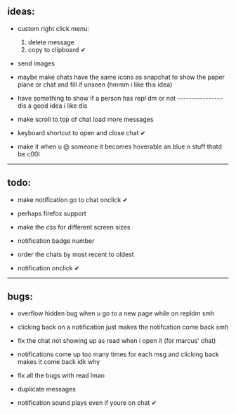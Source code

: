 ## ideas:
* custom right click menu: 
    1. delete message
    2. copy to clipboard ✔

* send images

* maybe make chats have the same icons as snapchat to show the paper plane or chat and fill if unseen (hmmm i like this idea)

* have something to show if a person has repl dm or not ---------------- dis a good idea i like dis

* make scroll to top of chat load more messages

* keyboard shortcut to open and close chat ✔

* make it when u @ someone it becomes hoverable an blue n stuff thatd be c00l
---

## todo:
* make notification go to chat onclick ✔

* perhaps firefox support

* make the css for different screen sizes

* notification badge number

* order the chats by most recent to oldest

* notification onclick ✔

---

## bugs:
* overflow hidden bug when u go to a new page while on repldm smh

* clicking back on a notification just makes the notifcation come back smh

* fix the chat not showing up as read when i open it (for marcus' chat)

* notifications come up too many times for each msg and clicking back makes it come back idk why

* fix all the bugs with read lmao

* duplicate messages

* notification sound plays even if youre on chat ✔
